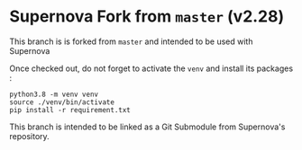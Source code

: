 # Supernova Fork from `master` (v2.28)

This branch is is forked from `master` and intended to be used with Supernova

Once checked out, do not forget to activate the `venv` and install its packages :

```
python3.8 -m venv venv
source ./venv/bin/activate
pip install -r requirement.txt
```

This branch is intended to be linked as a Git Submodule from Supernova's repository.